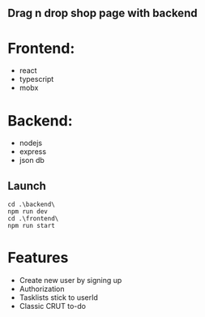 ## Drag n drop shop page with backend

# Frontend:
* react
* typescript
* mobx

# Backend:
* nodejs
* express
* json db


## Launch
```
cd .\backend\
npm run dev
cd .\frontend\
npm run start
```

# Features
* Create new user by signing up
* Authorization
* Tasklists stick to userId
* Classic CRUT to-do
